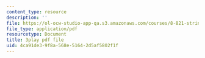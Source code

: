 ```yaml
---
content_type: resource
description: ''
file: https://ol-ocw-studio-app-qa.s3.amazonaws.com/courses/8-821-string-theory-and-holographic-duality-fall-2014/4ca91de39f8a568e51642d5af5802f1f_0fChZwU1zEc.pdf
file_type: application/pdf
resourcetype: Document
title: 3play pdf file
uid: 4ca91de3-9f8a-568e-5164-2d5af5802f1f
---
```

